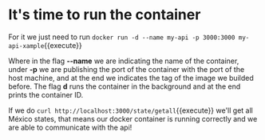 # It's time to run the container

For it we just need to run `docker run -d --name my-api -p 3000:3000 my-api-xample`{{execute}}

Where in the flag **--name** we are indicating the name of the container, under **-p** we are publishing the port of the container with the port of the host machine, and at the end we indicates the tag of the image we builded before. The flag **d** runs the container in the background and at the end prints the container ID.

If we do `curl http://localhost:3000/state/getall`{{execute}} we'll get all México states, that means our docker container is running correctly and we are able to communicate with the api!
